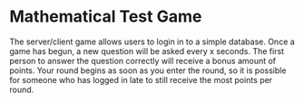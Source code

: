 # Mathematical Test Game

The server/client game allows users to login in to a simple database. Once a game has begun, a new
question will be asked every x seconds. The first person to answer the question correctly will receive
a bonus amount of points. Your round begins as soon as you enter the round, so it is possible for
someone who has logged in late to still receive the most points per round. 

